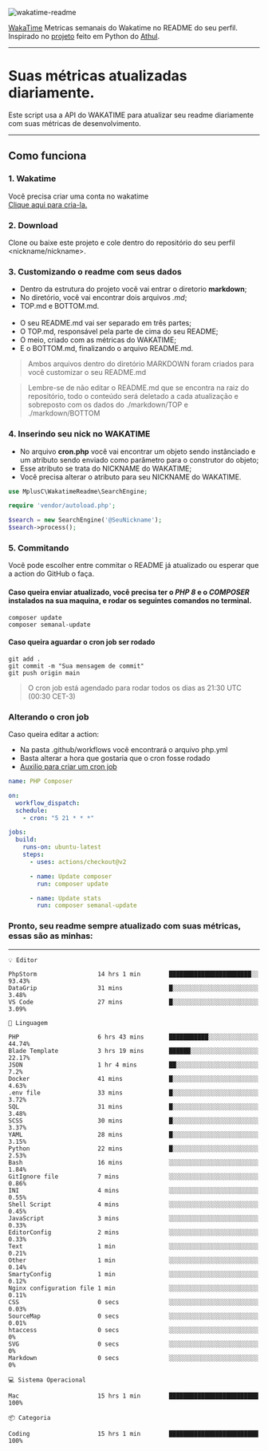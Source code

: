 ![wakatime-readme](https://socialify.git.ci/bymatheus/wakatime-readme/image?description=1&descriptionEditable=M%C3%A9tricas%20semanais%20do%20Wakatime%20no%20seu%20README%20de%20perfil.&font=KoHo&forks=1&language=1&owner=1&pattern=Signal&stargazers=1&theme=Dark)

[WakaTime](https://wakatime.com) Metricas semanais do Wakatime no README do seu perfil. <br>
Inspirado no [projeto](https://github.com/athul/waka-readme) feito em Python do [Athul](https://github.com/athul).
___

# Suas métricas atualizadas diariamente.
Este script usa a API do WAKATIME para atualizar seu readme diariamente com suas métricas de desenvolvimento.

___

## Como funciona

### 1. Wakatime
Você precisa criar uma conta no wakatime <br>
[Clique aqui para cria-la.](https://wakatime.com) 

### 2. Download
Clone ou baixe este projeto e cole dentro do repositório do seu perfil <nickname/nickname>.

### 3. Customizando o readme com seus dados
- Dentro da estrutura do projeto você vai entrar o diretorio **markdown**;  
- No diretório, você vai encontrar dois arquivos *.md*;
- TOP.md e BOTTOM.md.
<br><br>
- O seu README.md vai ser separado em três partes; 
- O TOP.md, responsável pela parte de cima do seu README;
- O meio, criado com as métricas do WAKATIME;
- E o BOTTOM.md, finalizando o arquivo README.md.<br>

> Ambos arquivos dentro do diretório MARKDOWN foram criados para você customizar o seu README.md

> Lembre-se de não editar o README.md que se encontra na raiz do repositório, todo o conteúdo será deletado a cada atualização e sobreposto com os dados do ./markdown/TOP e ./markdown/BOTTOM

### 4. Inserindo seu nick no WAKATIME
- No arquivo **cron.php** você vai encontrar um objeto sendo instânciado e um atributo sendo enviado como parâmetro para o construtor do objeto;
- Esse atributo se trata do NICKNAME do WAKATIME;
- Você precisa alterar o atributo para seu NICKNAME do WAKATIME.

```php
use MplusC\WakatimeReadme\SearchEngine;

require 'vendor/autoload.php';

$search = new SearchEngine('@SeuNickname');
$search->process();
```

### 5. Commitando
Você pode escolher entre commitar o README já atualizado ou esperar que a action do GitHub o faça. <br>

#### Caso queira enviar atualizado, você precisa ter o *PHP 8* e o *COMPOSER* instalados na sua maquina, e rodar os seguintes comandos no terminal.
```composer
composer update
composer semanal-update 
```

#### Caso queira aguardar o cron job ser rodado 
```git 
git add .
git commit -m "Sua mensagem de commit"
git push origin main
```

>O cron job está agendado para rodar todos os dias as 21:30 UTC (00:30 CET-3) 

### Alterando o cron job
Caso queira editar a action:

- Na pasta .github/workflows você encontrará o arquivo php.yml
- Basta alterar a hora que gostaria que o cron fosse rodado
- [Auxilio para criar um cron job](https://crontab.guru)

```yml
name: PHP Composer

on:
  workflow_dispatch:
  schedule:
    - cron: "5 21 * * *"

jobs:
  build:
    runs-on: ubuntu-latest
    steps:
      - uses: actions/checkout@v2

      - name: Update composer
        run: composer update

      - name: Update stats
        run: composer semanal-update
```

### Pronto, seu readme sempre atualizado com suas métricas, essas são as minhas:

___
```text
💡 Editor

PhpStorm                 14 hrs 1 min        ███████████████████████░░     93.43%
DataGrip                 31 mins             █░░░░░░░░░░░░░░░░░░░░░░░░      3.48%
VS Code                  27 mins             █░░░░░░░░░░░░░░░░░░░░░░░░      3.09%
```
```text
💬 Linguagem

PHP                      6 hrs 43 mins       ███████████░░░░░░░░░░░░░░     44.74%
Blade Template           3 hrs 19 mins       ██████░░░░░░░░░░░░░░░░░░░     22.17%
JSON                     1 hr 4 mins         ██░░░░░░░░░░░░░░░░░░░░░░░       7.2%
Docker                   41 mins             █░░░░░░░░░░░░░░░░░░░░░░░░      4.63%
.env file                33 mins             █░░░░░░░░░░░░░░░░░░░░░░░░      3.72%
SQL                      31 mins             █░░░░░░░░░░░░░░░░░░░░░░░░      3.48%
SCSS                     30 mins             █░░░░░░░░░░░░░░░░░░░░░░░░      3.37%
YAML                     28 mins             █░░░░░░░░░░░░░░░░░░░░░░░░      3.15%
Python                   22 mins             █░░░░░░░░░░░░░░░░░░░░░░░░      2.53%
Bash                     16 mins             ░░░░░░░░░░░░░░░░░░░░░░░░░      1.84%
GitIgnore file           7 mins              ░░░░░░░░░░░░░░░░░░░░░░░░░      0.86%
INI                      4 mins              ░░░░░░░░░░░░░░░░░░░░░░░░░      0.55%
Shell Script             4 mins              ░░░░░░░░░░░░░░░░░░░░░░░░░      0.45%
JavaScript               3 mins              ░░░░░░░░░░░░░░░░░░░░░░░░░      0.33%
EditorConfig             2 mins              ░░░░░░░░░░░░░░░░░░░░░░░░░      0.33%
Text                     1 min               ░░░░░░░░░░░░░░░░░░░░░░░░░      0.21%
Other                    1 min               ░░░░░░░░░░░░░░░░░░░░░░░░░      0.14%
SmartyConfig             1 min               ░░░░░░░░░░░░░░░░░░░░░░░░░      0.12%
Nginx configuration file 1 min               ░░░░░░░░░░░░░░░░░░░░░░░░░      0.11%
CSS                      0 secs              ░░░░░░░░░░░░░░░░░░░░░░░░░      0.03%
SourceMap                0 secs              ░░░░░░░░░░░░░░░░░░░░░░░░░      0.01%
htaccess                 0 secs              ░░░░░░░░░░░░░░░░░░░░░░░░░         0%
SVG                      0 secs              ░░░░░░░░░░░░░░░░░░░░░░░░░         0%
Markdown                 0 secs              ░░░░░░░░░░░░░░░░░░░░░░░░░         0%
```
```text
💻 Sistema Operacional

Mac                      15 hrs 1 min        █████████████████████████       100%
```
```text
📦 Categoria

Coding                   15 hrs 1 min        █████████████████████████       100%
```
